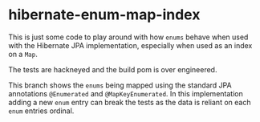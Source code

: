 # hibernate-enum-map-index

This is just some code to play around with how `enums` behave when used with the Hibernate JPA implementation, especially when used as an index on a `Map`.

The tests are hackneyed and the build pom is over engineered.

This branch shows the `enums` being mapped using the standard JPA annotations `@Enumerated` and `@MapKeyEnumerated`. In this implementation adding a new `enum` entry can break the tests as the data is reliant on each `enum` entries ordinal.
